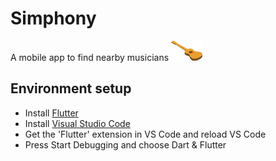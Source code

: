 # Simphony
A mobile app to find nearby musicians
![Simphony](/assets/images/ukulele-icon.png)
## Environment setup

* Install [Flutter](flutter.io)
* Install [Visual Studio Code](https://code.visualstudio.com/)
* Get the 'Flutter' extension in VS Code and reload VS Code
* Press Start Debugging and choose Dart & Flutter